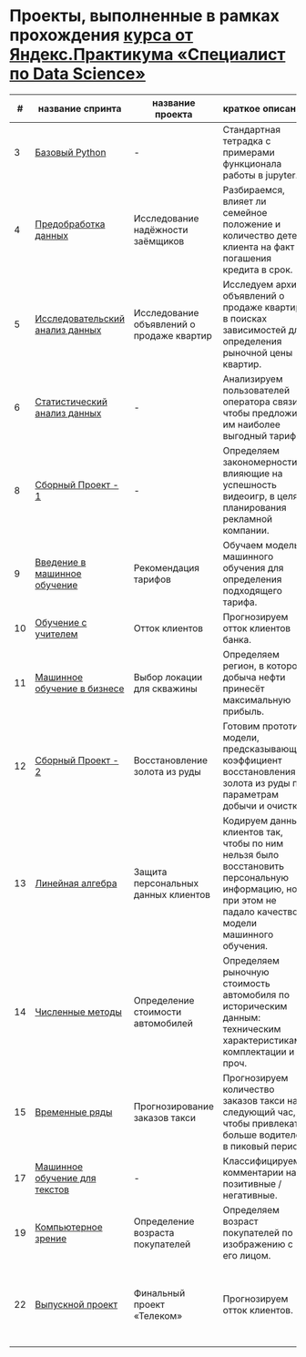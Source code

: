 # Проекты, выполненные в рамках прохождения [курса от Яндекс.Практикума «Специалист по Data Science»](https://practicum.yandex.ru/profile/data-scientist/)

| #  | название спринта                                                                                                                                    | название проекта                          | краткое описание                                                                                                                                       | используемые инструменты                                         |
|----|-----------------------------------------------------------------------------------------------------------------------------------------------------|-------------------------------------------|--------------------------------------------------------------------------------------------------------------------------------------------------------|------------------------------------------------------------------|
| 3  | [Базовый Python](https://github.com/mikhailmartin/YandexPracticum/tree/master/Спринт%2003%20«Базовый%20Python»)                                     | -                                         | Стандартная тетрадка с примерами функционала работы в jupyter.                                                                                         | jupyter, python                                                  |
| 4  | [Предобработка данных](https://github.com/mikhailmartin/YandexPracticum/tree/master/Спринт%2004%20«Предобработка%20данных»)                         | Исследование надёжности заёмщиков         | Разбираемся, влияет ли семейное положение и количество детей клиента на факт погашения кредита в срок.                                                 | pandas                                                           |
| 5  | [Исследовательский анализ данных](https://github.com/mikhailmartin/YandexPracticum/tree/master/Спринт%2005%20«Исследовательский%20анализ%20данных») | Исследование объявлений о продаже квартир | Исследуем архив объявлений о продаже квартир в поисках зависимостей для определения рыночной цены квартир.                                             | pandas, matplotlib, seaborn                                      |
| 6  | [Статистический анализ данных](https://github.com/mikhailmartin/YandexPracticum/tree/master/Спринт%2006%20«Статистический%20анализ%20данных»)       | -                                         | Анализируем пользователей оператора связи, чтобы предложить им наиболее выгодный тариф.                                                                | pandas, seaborn, scipy                                           |
| 8  | [Сборный Проект - 1](https://github.com/mikhailmartin/YandexPracticum/tree/master/Спринт%2008%20«Сборный%20Проект%20-%201»)                         | -                                         | Определяем закономерности, влияющие на успешность видеоигр, в целях планирования рекламной компании.                                                   | pandas, seaborn, matplotlib, scipy                               |
| 9  | [Введение в машинное обучение](https://github.com/mikhailmartin/YandexPracticum/tree/master/Спринт%2009%20«Введение%20в%20машинное%20обучение»)     | Рекомендация тарифов                      | Обучаем модель машинного обучения для определения подходящего тарифа.                                                                                  | pandas, seaborn, matplotlib, sklearn                             |
| 10 | [Обучение с учителем](https://github.com/mikhailmartin/YandexPracticum/tree/master/Спринт%2010%20«Обучение%20с%20учителем»)                         | Отток клиентов                            | Прогнозируем отток клиентов банка.                                                                                                                     | pandas, matplotlib, sklearn                                      |
| 11 | [Машинное обучение в бизнесе](https://github.com/mikhailmartin/YandexPracticum/tree/master/Спринт%2011%20«Машинное%20обучение%20в%20бизнесе»)       | Выбор локации для скважины                | Определяем регион, в котором добыча нефти принесёт максимальную прибыль.                                                                               | pandas, matplotlib, seaborn, sklearn                             |
| 12 | [Сборный Проект - 2](https://github.com/mikhailmartin/YandexPracticum/tree/master/Спринт%2012%20«Сборный%20Проект%20-%202»)                         | Восстановление золота из руды             | Готовим прототип модели, предсказывающей коэффициент восстановления золота из руды по параметрам добычи и очистки.                                     | pandas, seaborn, matplotlib, sklearn                             |
| 13 | [Линейная алгебра](https://github.com/mikhailmartin/YandexPracticum/tree/master/Спринт%2013%20«Линейная%20алгебра»)                                 | Защита персональных данных клиентов       | Кодируем данные клиентов так, чтобы по ним нельзя было восстановить персональную информацию, но при этом не падало качество модели машинного обучения. | pandas, sklearn                                                  |
| 14 | [Численные методы](https://github.com/mikhailmartin/YandexPracticum/tree/master/Спринт%2014%20«Численные%20методы»)                                 | Определение стоимости автомобилей         | Определяем рыночную стоимость автомобиля по историческим данным: техническим характеристикам, комплектации и проч.                                     | pandas, CatBoost, LightGBM, matplotlib, seaborn, sklearn         |
| 15 | [Временные ряды](https://github.com/mikhailmartin/YandexPracticum/tree/master/Спринт%2015%20«Временные%20ряды»)                                     | Прогнозирование заказов такси             | Прогнозируем количество заказов такси на следующий час, чтобы привлекать больше водителей в пиковый период.                                            | pandas, CatBoost, matplotlib, statsmodels, sklearn               |
| 17 | [Машинное обучение для текстов](https://github.com/mikhailmartin/YandexPracticum/tree/master/Спринт%2017%20«Машинное%20обучение%20для%20текстов»)   | -                                         | Классифицируем комментарии на позитивные / негативные.                                                                                                 | pandas, CatBoost, sklearn                                        |
| 19 | [Компьютерное зрение](https://github.com/mikhailmartin/YandexPracticum/tree/master/Спринт%2019%20«Компьютерное%20зрение»)                           | Определение возраста покупателей          | Определяем возраст покупателей по изображению с его лицом.                                                                                             | pandas, tensorflow, keras                                        |
| 22 | [Выпускной проект](https://github.com/mikhailmartin/YandexPracticum/tree/master/Спринт%2022%20«Выпускной%20проект»)                                 | Финальный проект «Телеком»                | Прогнозируем отток клиентов.                                                                                                                           | pandas, LightGBM, CatBoost, sklearn, optuna, matplotlib, seaborn |
